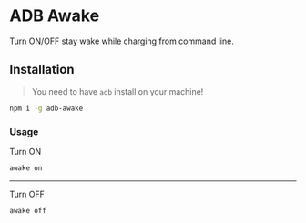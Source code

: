 # ADB Awake

Turn ON/OFF stay wake while charging from command line.

## Installation

> You need to have `adb` install on your machine!

```sh
npm i -g adb-awake
```

### Usage

Turn ON

```sh
awake on
```

---

Turn OFF

```sh
awake off
```

